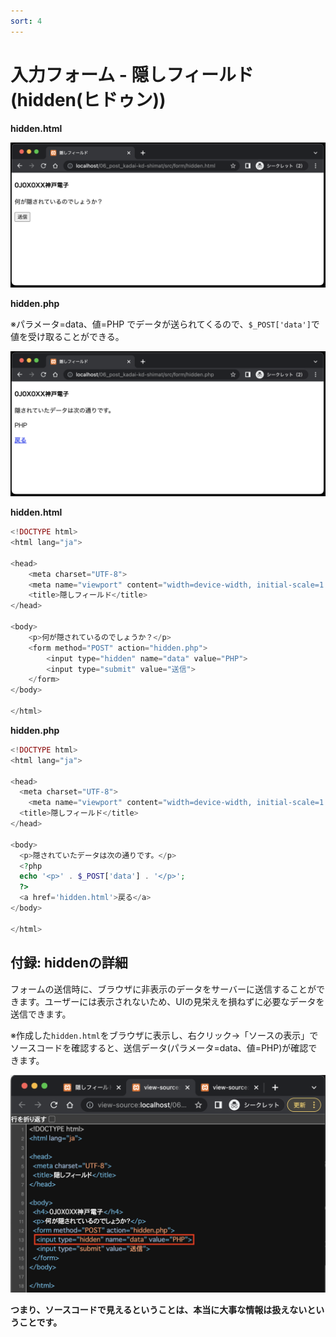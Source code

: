 ```yaml
---
sort: 4
---
```

# 入力フォーム - 隠しフィールド(hidden(ヒドゥン))

**hidden.html**

![](./images/hidden_html_display.png)

**hidden.php**

※パラメータ=data、値=PHP でデータが送られてくるので、`$_POST['data']`で値を受け取ることができる。<br>

![](./images/hidden_php_display.png)

**hidden.html**

```php
<!DOCTYPE html>
<html lang="ja">

<head>
    <meta charset="UTF-8">
    <meta name="viewport" content="width=device-width, initial-scale=1.0">
    <title>隠しフィールド</title>
</head>

<body>
    <p>何が隠されているのでしょうか？</p>
    <form method="POST" action="hidden.php">
        <input type="hidden" name="data" value="PHP">
        <input type="submit" value="送信">
    </form>
</body>

</html>
```

**hidden.php**

```php
<!DOCTYPE html>
<html lang="ja">

<head>
  <meta charset="UTF-8">
    <meta name="viewport" content="width=device-width, initial-scale=1.0">
  <title>隠しフィールド</title>
</head>

<body>
  <p>隠されていたデータは次の通りです。</p>
  <?php
  echo '<p>' . $_POST['data'] . '</p>';
  ?>
  <a href='hidden.html'>戻る</a>
</body>

</html>
```

## 付録: hiddenの詳細

フォームの送信時に、ブラウザに非表示のデータをサーバーに送信することができます。ユーザーには表示されないため、UIの見栄えを損ねずに必要なデータを送信できます。

※作成した`hidden.html`をブラウザに表示し、右クリック→「ソースの表示」でソースコードを確認すると、送信データ(パラメータ=data、値=PHP)が確認できます。<br>

![](./images/hidden_data.png)

**つまり、ソースコードで見えるということは、本当に大事な情報は扱えないということです。**
